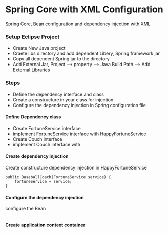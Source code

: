 Spring Core with XML Configuration
=====================

Spring Core, Bean configuration and dependency injection with XML 


### Setup Eclipse Project

* Create New Java project
* Craete libs directory and add dependent Libery, Spring framework jar
* Copy all dependent Spring jar to the directory 
* Add External Jar, Project --> property --> Java Build Path --> Add External Libraries



### Steps

* Define the dependency interface and class
* Create a constructure in your class for injection
* Configure the dependency injection in Spring configuration file


#### Define Dependency class

* Create FortuneService interface
* implement FortuneService interface with HappyFortuneService
* Create Couch interface
* implement Couch interface with 


#### Create dependency injection

Create constructure dependency injection in HappyFortuneService

```
public BaseballCoach(FortuneService service) {
	fortuneService = service;
}
```

#### Configure the dependency injection

configure the Bean

```

```

#### Create application context container

```

```

